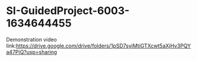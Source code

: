 # SI-GuidedProject-6003-1634644455
Demonstration video link:https://drive.google.com/drive/folders/1pSD7syiMtiGTXcwt5aXjHv3PQYa47PiQ?usp=sharing
